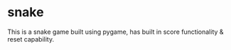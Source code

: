 # snake
This is a snake game built using pygame, has built in score functionality & reset capability.
